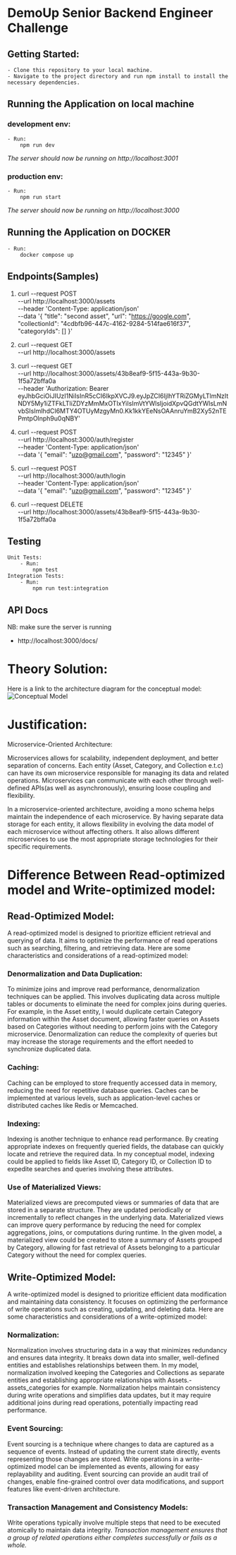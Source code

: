 # DemoUp Senior Backend Engineer Challenge

## Getting Started:

    - Clone this repository to your local machine.
    - Navigate to the project directory and run npm install to install the necessary dependencies.


## Running the Application on local machine

### development env:

    - Run:
        npm run dev

*The server should now be running on http://localhost:3001*

### production env:

    - Run:
        npm run start

*The server should now be running on http://localhost:3000*



## Running the Application on DOCKER

    - Run:
        docker compose up



## Endpoints(Samples)

1. curl --request POST \
  --url http://localhost:3000/assets \
  --header 'Content-Type: application/json' \
  --data '{
	"title": "second asset",
	"url": "https://google.com",
	"collectionId": "4cdbfb96-447c-4162-9284-514fae616f37",
	"categoryIds": []
}'

2. curl --request GET \
  --url http://localhost:3000/assets

3. curl --request GET \
  --url http://localhost:3000/assets/43b8eaf9-5f15-443a-9b30-1f5a72bffa0a \
  --header 'Authorization: Bearer eyJhbGciOiJIUzI1NiIsInR5cCI6IkpXVCJ9.eyJpZCI6IjlhYTRiZGMyLTlmNzItNDY5My1iZTFkLTliZDYzMmMxOTIxYiIsImVtYWlsIjoidXpvQGdtYWlsLmNvbSIsImlhdCI6MTY4OTUyMzgyMn0.Kk1kkYEeNsOAAnruYmB2Xy52nTEPmtpOlnph9u0qNBY'

4. curl --request POST \
  --url http://localhost:3000/auth/register \
  --header 'Content-Type: application/json' \
  --data '{
	"email": "uzo@gmail.com",
	"password": "12345"
}'

5. curl --request POST \
  --url http://localhost:3000/auth/login \
  --header 'Content-Type: application/json' \
  --data '{
	"email": "uzo@gmail.com",
	"password": "12345"
}'

6. curl --request DELETE \
  --url http://localhost:3000/assets/43b8eaf9-5f15-443a-9b30-1f5a72bffa0a


## Testing

    Unit Tests: 
        - Run:
            npm test
    Integration Tests:
        - Run:
            npm run test:integration


## API Docs

NB: make sure the server is running
- http://localhost:3000/docs/



# Theory Solution:

Here is a link to the architecture diagram for the conceptual model: ![Conceptual Model](https://github.com/uzochukwuonuegbu/demoup-backend-challenge/assets/26324423/2e5b8d1e-3b79-40ae-934a-2cf427e56d33)


# Justification:

Microservice-Oriented Architecture:

Microservices allows for scalability, independent deployment, and better separation of concerns.
Each entity (Asset, Category, and Collection e.t.c) can have its own microservice responsible for managing its data and related operations.
Microservices can communicate with each other through well-defined APIs(as well as asynchronously), ensuring loose coupling and flexibility.

In a microservice-oriented architecture, avoiding a mono schema helps maintain the independence of each microservice.
By having separate data storage for each entity, it allows flexibility in evolving the data model of each microservice without affecting others.
It also allows different microservices to use the most appropriate storage technologies for their specific requirements.


# Difference Between Read-optimized model and Write-optimized model:


## Read-Optimized Model:

A read-optimized model is designed to prioritize efficient retrieval and querying of data. It aims to optimize the performance of read operations such as searching, filtering, and retrieving data. Here are some characteristics and considerations of a read-optimized model:

### Denormalization and Data Duplication:

To minimize joins and improve read performance, denormalization techniques can be applied. This involves duplicating data across multiple tables or documents to eliminate the need for complex joins during queries.
For example, in the Asset entity, I would duplicate certain Category information within the Asset document, allowing faster queries on Assets based on Categories without needing to perform joins with the Category microservice.
Denormalization can reduce the complexity of queries but may increase the storage requirements and the effort needed to synchronize duplicated data.

### Caching:

Caching can be employed to store frequently accessed data in memory, reducing the need for repetitive database queries. Caches can be implemented at various levels, such as application-level caches or distributed caches like Redis or Memcached.

### Indexing:

Indexing is another technique to enhance read performance. By creating appropriate indexes on frequently queried fields, the database can quickly locate and retrieve the required data.
In my conceptual model, indexing could be applied to fields like Asset ID, Category ID, or Collection ID to expedite searches and queries involving these attributes.

### Use of Materialized Views:

Materialized views are precomputed views or summaries of data that are stored in a separate structure. They are updated periodically or incrementally to reflect changes in the underlying data.
Materialized views can improve query performance by reducing the need for complex aggregations, joins, or computations during runtime.
In the given model, a materialized view could be created to store a summary of Assets grouped by Category, allowing for fast retrieval of Assets belonging to a particular Category without the need for complex queries.



## Write-Optimized Model:

A write-optimized model is designed to prioritize efficient data modification and maintaining data consistency. It focuses on optimizing the performance of write operations such as creating, updating, and deleting data. Here are some characteristics and considerations of a write-optimized model:


### Normalization:

Normalization involves structuring data in a way that minimizes redundancy and ensures data integrity. It breaks down data into smaller, well-defined entities and establishes relationships between them.
In my model, normalization involved keeping the Categories and Collections as separate entities and establishing appropriate relationships with Assets.- assets_categories for example.
Normalization helps maintain consistency during write operations and simplifies data updates, but it may require additional joins during read operations, potentially impacting read performance.

### Event Sourcing:

Event sourcing is a technique where changes to data are captured as a sequence of events. Instead of updating the current state directly, events representing those changes are stored.
Write operations in a write-optimized model can be implemented as events, allowing for easy replayability and auditing.
Event sourcing can provide an audit trail of changes, enable fine-grained control over data modifications, and support features like event-driven architecture.

### Transaction Management and Consistency Models:

Write operations typically involve multiple steps that need to be executed atomically to maintain data integrity.
*Transaction management ensures that a group of related operations either completes successfully or fails as a whole.*
